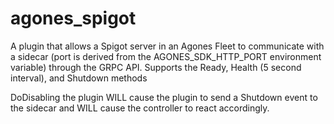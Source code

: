 # agones_spigot

A plugin that allows a Spigot server in an Agones Fleet to communicate with a sidecar (port is derived from the AGONES_SDK_HTTP_PORT environment variable) through the GRPC API. 
Supports the Ready, Health (5 second interval), and Shutdown methods

DoDisabling the plugin WILL cause the plugin to send a Shutdown event to the sidecar and WILL cause the controller to react accordingly.